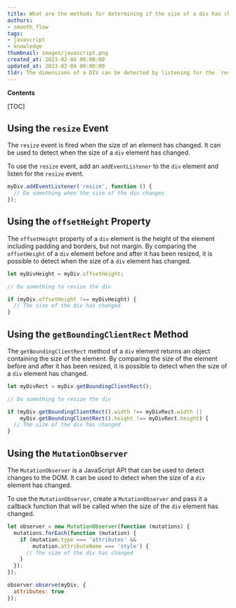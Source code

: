```yaml
---
title: What are the methods for determining if the size of a div has changed?
authors:
- smooth_flow
tags:
- javascript
- knowledge
thumbnail: images/javascript.png
created_at: 2023-02-04 00:00:00
updated_at: 2023-02-04 00:00:00
tldr: The dimensions of a DIV can be detected by listening for the `resize` event on the element.
---
```


**Contents**

[TOC]

## Using the `resize` Event

The `resize` event is fired when the size of an element has changed. It can be used to detect when the size of a `div` element has changed.

To use the `resize` event, add an `addEventListener` to the `div` element and listen for the `resize` event.

```js
myDiv.addEventListener('resize', function () {
  // Do something when the size of the div changes
});
```

## Using the `offsetHeight` Property

The `offsetHeight` property of a `div` element is the height of the element including padding and borders, but not margin. By comparing the `offsetHeight` of a `div` element before and after it has been resized, it is possible to detect when the size of a `div` element has changed.

```js
let myDivHeight = myDiv.offsetHeight;

// Do something to resize the div

if (myDiv.offsetHeight !== myDivHeight) {
  // The size of the div has changed
}
```

## Using the `getBoundingClientRect` Method

The `getBoundingClientRect` method of a `div` element returns an object containing the size of the element. By comparing the size of the element before and after it has been resized, it is possible to detect when the size of a `div` element has changed.

```js
let myDivRect = myDiv.getBoundingClientRect();

// Do something to resize the div

if (myDiv.getBoundingClientRect().width !== myDivRect.width ||
    myDiv.getBoundingClientRect().height !== myDivRect.height) {
  // The size of the div has changed
}
```

## Using the `MutationObserver`

The `MutationObserver` is a JavaScript API that can be used to detect changes to the DOM. It can be used to detect when the size of a `div` element has changed.

To use the `MutationObserver`, create a `MutationObserver` and pass it a callback function that will be called when the size of the `div` element has changed.

```js
let observer = new MutationObserver(function (mutations) {
  mutations.forEach(function (mutation) {
    if (mutation.type === 'attributes' &&
        mutation.attributeName === 'style') {
      // The size of the div has changed
    }
  });
});

observer.observe(myDiv, {
  attributes: true
});
```
